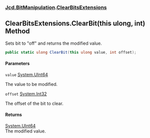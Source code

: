 ### [Jcd.BitManipulation](Jcd.BitManipulation.md 'Jcd.BitManipulation').[ClearBitsExtensions](Jcd.BitManipulation.ClearBitsExtensions.md 'Jcd.BitManipulation.ClearBitsExtensions')

## ClearBitsExtensions.ClearBit(this ulong, int) Method

Sets bit to "off" and returns the modified value.

```csharp
public static ulong ClearBit(this ulong value, int offset);
```

#### Parameters

<a name='Jcd.BitManipulation.ClearBitsExtensions.ClearBit(thisulong,int).value'></a>

`value` [System.UInt64](https://docs.microsoft.com/en-us/dotnet/api/System.UInt64 'System.UInt64')

The value to be modified.

<a name='Jcd.BitManipulation.ClearBitsExtensions.ClearBit(thisulong,int).offset'></a>

`offset` [System.Int32](https://docs.microsoft.com/en-us/dotnet/api/System.Int32 'System.Int32')

The offset of the bit to clear.

#### Returns

[System.UInt64](https://docs.microsoft.com/en-us/dotnet/api/System.UInt64 'System.UInt64')  
The modified value.